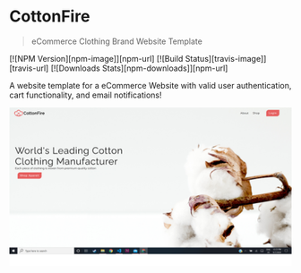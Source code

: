 # CottonFire
> eCommerce Clothing Brand Website Template

[![NPM Version][npm-image]][npm-url]
[![Build Status][travis-image]][travis-url]
[![Downloads Stats][npm-downloads]][npm-url]

A website template for a eCommerce Website with valid user authentication, cart functionality, and email notifications!

![](Screenshot.png)


